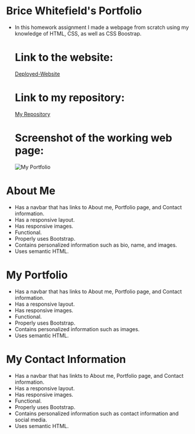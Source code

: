 # Brice Whitefield's Portfolio
* In this homework assignment I made a webpage from scratch using my knowledge of HTML, CSS, as well as CSS Boostrap.
    
    # Link to the website:
    [Deployed-Website](https://swagmaster678.github.io/Brice-White-Field-Portfolio/)
    
    # Link to my repository:
    [My Repository](https://github.com/swagmaster678/Brice-White-Field-Portfolio)

    # Screenshot of the working web page:
    ![My Portfolio](images/swagmaster.github.io\images\Coding-Assignments_swagmaster.github.io_index.html.png)

 
# About Me 
* Has a navbar that has links to About me, Portfolio page, and Contact information.
* Has a responsive layout.
* Has responsive images.
* Functional.
* Properly uses Bootstrap.
* Contains personalized information such as bio, name, and images.
* Uses semantic HTML.


# My Portfolio 
* Has a navbar that has links to About me, Portfolio page, and Contact information.
* Has a responsive layout.
* Has responsive images.
* Functional.
* Properly uses Bootstrap.
* Contains personalized information such as images.
* Uses semantic HTML.

# My Contact Information
* Has a navbar that has linkts to About me, Portfolio page, and Contact information.
* Has a responsive layout.
* Has responsive images.
* Functional.
* Properly uses Bootstrap.
* Contains personalized information such as contact information and social media.
* Uses semantic HTML.

